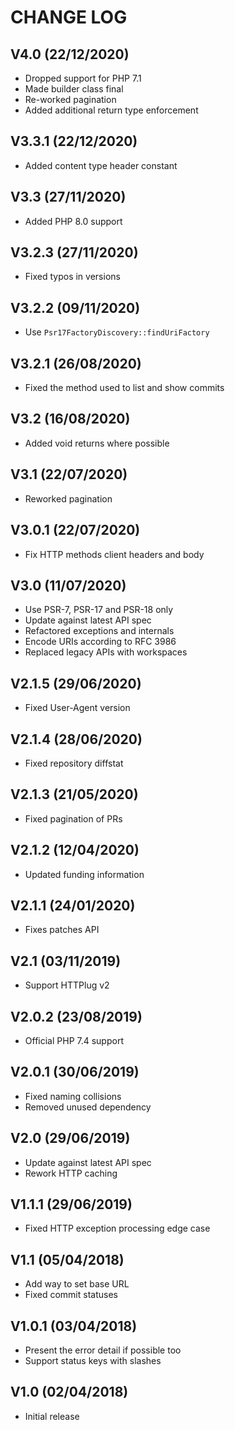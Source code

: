 CHANGE LOG
==========


## V4.0 (22/12/2020)

* Dropped support for PHP 7.1
* Made builder class final
* Re-worked pagination
* Added additional return type enforcement


## V3.3.1 (22/12/2020)

* Added content type header constant


## V3.3 (27/11/2020)

* Added PHP 8.0 support


## V3.2.3 (27/11/2020)

* Fixed typos in versions


## V3.2.2 (09/11/2020)

* Use `Psr17FactoryDiscovery::findUriFactory`


## V3.2.1 (26/08/2020)

* Fixed the method used to list and show commits


## V3.2 (16/08/2020)

* Added void returns where possible


## V3.1 (22/07/2020)

* Reworked pagination


## V3.0.1 (22/07/2020)

* Fix HTTP methods client headers and body


## V3.0 (11/07/2020)

* Use PSR-7, PSR-17 and PSR-18 only
* Update against latest API spec
* Refactored exceptions and internals
* Encode URIs according to RFC 3986
* Replaced legacy APIs with workspaces


## V2.1.5 (29/06/2020)

* Fixed User-Agent version


## V2.1.4 (28/06/2020)

* Fixed repository diffstat


## V2.1.3 (21/05/2020)

* Fixed pagination of PRs


## V2.1.2 (12/04/2020)

* Updated funding information


## V2.1.1 (24/01/2020)

* Fixes patches API


## V2.1 (03/11/2019)

* Support HTTPlug v2


## V2.0.2 (23/08/2019)

* Official PHP 7.4 support


## V2.0.1 (30/06/2019)

* Fixed naming collisions
* Removed unused dependency


## V2.0 (29/06/2019)

* Update against latest API spec
* Rework HTTP caching


## V1.1.1 (29/06/2019)

* Fixed HTTP exception processing edge case


## V1.1 (05/04/2018)

* Add way to set base URL
* Fixed commit statuses


## V1.0.1 (03/04/2018)

* Present the error detail if possible too
* Support status keys with slashes


## V1.0 (02/04/2018)

* Initial release
